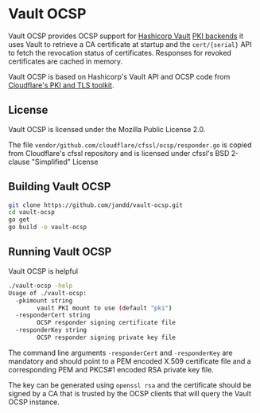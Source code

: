 Vault OCSP
==========

Vault OCSP provides OCSP support for [Hashicorp Vault](https://www.vaultproject.io/)
[PKI backends](https://www.vaultproject.io/docs/secrets/pki/index.html) it uses Vault to retrieve a CA certificate at
startup and the `cert/{serial}` API to fetch the revocation status of certificates. Responses for revoked certificates
are cached in memory.

Vault OCSP is based on Hashicorp's Vault API and OCSP code from [Cloudflare's PKI and TLS toolkit](https://cfssl.org/).

License
-------

Vault OCSP is licensed under the Mozilla Public License 2.0.

The file `vendor/github.com/cloudflare/cfssl/ocsp/responder.go` is copied from Cloudflare's cfssl repository and is
licensed under cfssl's BSD 2-clause "Simplified" License

Building Vault OCSP
-------------------

```bash
git clone https://github.com/jandd/vault-ocsp.git
cd vault-ocsp
go get
go build -o vault-ocsp
```

Running Vault OCSP
------------------

Vault OCSP is helpful

```bash
./vault-ocsp -help
Usage of ./vault-ocsp:
  -pkimount string
        vault PKI mount to use (default "pki")
  -responderCert string
        OCSP responder signing certificate file
  -responderKey string
        OCSP responder signing private key file
```

The command line arguments `-responderCert` and `-responderKey` are mandatory and should point to a PEM encoded X.509
certificate file and a corresponding PEM and PKCS#1 encoded RSA private key file.

The key can be generated using `openssl rsa` and the certificate should be signed by a CA that is trusted by the OCSP
clients that will query the Vault OCSP instance.
